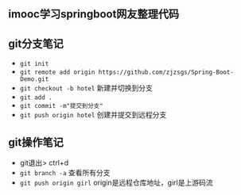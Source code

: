 ## imooc学习springboot网友整理代码
## git分支笔记
* `git init`
* `git remote add origin https://github.com/zjzsgs/Spring-Boot-Demo.git`
* `git checkout -b hotel` 新建并切换到分支
* `git add .`
* `git commit -m"提交到分支"`
* `git push origin hotel` 创建并提交到远程分支
## git操作笔记
* git退出> ctrl+d
* `git branch -a` 查看所有分支
* `git push origin girl` origin是远程仓库地址，girl是上游码流

